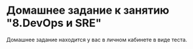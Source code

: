 # Домашнее задание к занятию "8.DevOps и SRE"

Домашнее задание находится у вас в личном кабинете в виде теста.

